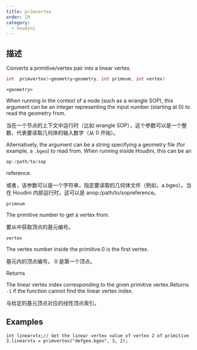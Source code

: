 ```yaml
---
title: primvertex
order: 29
category:
  - houdini
---
```

    
## 描述

Converts a primitive/vertex pair into a linear vertex.

```c
int  primvertex(<geometry>geometry, int primnum, int vertex)
```

`<geometry>`

When running in the context of a node (such as a wrangle SOP), this argument
can be an integer representing the input number (starting at 0) to read the
geometry from.

当在一个节点的上下文中运行时（比如 wrangle SOP），这个参数可以是一个整数，代表要读取几何体的输入数字（从 0 开始）。

Alternatively, the argument can be a string specifying a geometry file (for
example, a `.bgeo`) to read from. When running inside Houdini, this can be an

```c
op:/path/to/sop
```

reference.

或者，该参数可以是一个字符串，指定要读取的几何体文件（例如，a.bgeo）。当在 Houdini 内部运行时，这可以是 anop:/path/to/sopreference。

`primnum`

The primitive number to get a vertex from.

要从中获取顶点的基元编号。

`vertex`

The vertex number inside the primitive.0 is the first vertex.

基元内的顶点编号。 0 是第一个顶点。

Returns

The linear vertex index corresponding to the given primitive vertex.Returns
`-1` if the function cannot find the linear vertex index.

与给定的基元顶点对应的线性顶点索引。

## Examples

    int linearvtx;// Get the linear vertex value of vertex 2 of primitive 3.linearvtx = primvertex("defgeo.bgeo", 3, 2);
